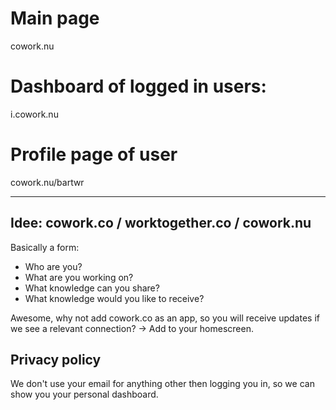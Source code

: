 
# Main page
cowork.nu

# Dashboard of logged in users:
i.cowork.nu

# Profile page of user
cowork.nu/bartwr

____

## Idee: cowork.co / worktogether.co / cowork.nu

Basically a form:

- Who are you?
- What are you working on?
- What knowledge can you share?
- What knowledge would you like to receive?

Awesome, why not add cowork.co as an app, so you will receive updates if we see a relevant connection? -> Add to your homescreen.

## Privacy policy

We don't use your email for anything other then logging you in, so we can show you your personal dashboard.
